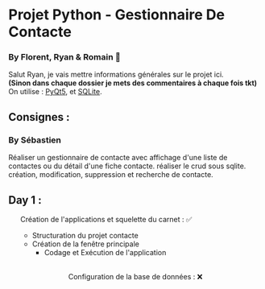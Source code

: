 # Projet Python - Gestionnaire De Contacte
### By Florent, Ryan & Romain 🚩

Salut Ryan, je vais mettre informations générales sur le projet ici. <br/>
**(Sinon dans chaque dossier je mets des commentaires à chaque fois tkt)**
On utilise : [PyQt5](https://www.riverbankcomputing.com/static/Docs/PyQt5/index.html), et [SQLite](https://www.sqlite.org/docs.html).

## Consignes :
### By Sébastien
Réaliser un gestionnaire de contacte avec affichage d'une liste de contactes ou du détail d'une fiche contacte. réaliser le crud sous sqlite. 
création, modification, suppression et recherche de contacte.

## Day 1 : 
<ul> Création de l'applications et squelette du carnet : ✅ <br>
    <ul><li>Structuration du projet contacte <br>
    <li>Création de la fenêtre principale <br>
    <ul><li>Codage et Exécution de l'application <br>
<ul><br>
<ul>Configuration de la base de données : ❌
<ul>
